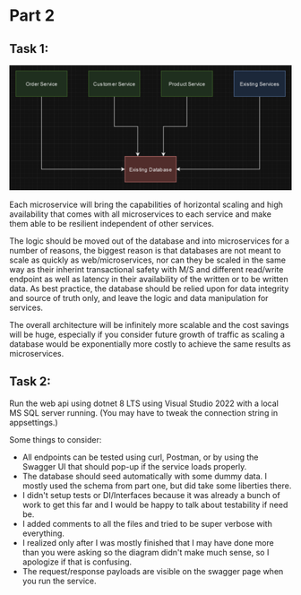 ﻿# Part 2

## Task 1:

![Diagram](Diagram.png)

Each microservice will bring the capabilities of horizontal scaling and high availability that comes with all microservices to each service and make them able to be resilient independent of other services.

The logic should be moved out of the database and into microservices for a number of reasons, the biggest reason is that databases are not meant to scale as quickly as web/microservices, nor can they be scaled in the same way as their inherint transactional safety with M/S and different read/write endpoint as well as latency in their availability of the written or to be written data. As best practice, the database should be relied upon for data integrity and source of truth only, and leave the logic and data manipulation for services.

The overall architecture will be infinitely more scalable and the cost savings will be huge, especially if you consider future growth of traffic as scaling a database would be exponentially more costly to achieve the same results as microservices.

## Task 2:

Run the web api using dotnet 8 LTS using Visual Studio 2022 with a local MS SQL server running. (You may have to tweak the connection string in appsettings.)

Some things to consider:

- All endpoints can be tested using curl, Postman, or by using the Swagger UI that should pop-up if the service loads properly.
- The database should seed automatically with some dummy data. I mostly used the schema from part one, but did take some liberties there.
- I didn't setup tests or DI/Interfaces because it was already a bunch of work to get this far and I would be happy to talk about testability if need be.
- I added comments to all the files and tried to be super verbose with everything.
- I realized only after I was mostly finished that I may have done more than you were asking so the diagram didn't make much sense, so I apologize if that is confusing.
- The request/response payloads are visible on the swagger page when you run the service.
